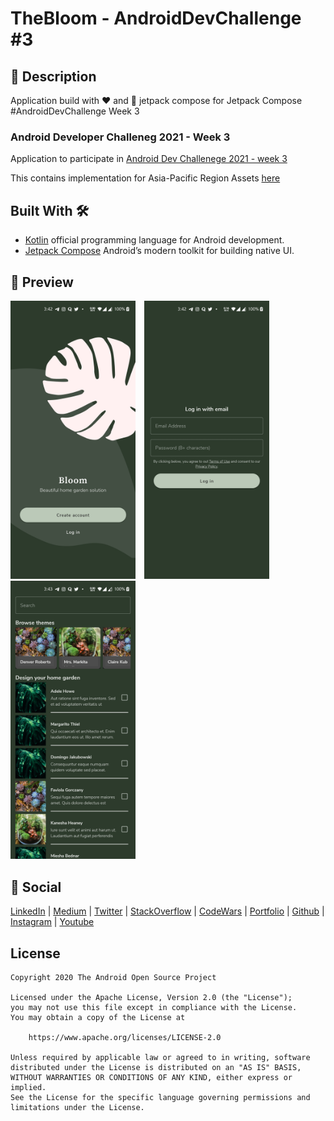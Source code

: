 # TheBloom - AndroidDevChallenge #3

## :scroll: Description
Application build with ❤️ and 🚀 jetpack compose for Jetpack Compose #AndroidDevChallenge Week 3

### Android Developer Challeneg 2021 - Week 3

Application to participate in [Android Dev Challenege 2021 - week 3](https://android-developers.googleblog.com/2021/03/android-dev-challenge-3.html)

This contains implementation for Asia-Pacific Region Assets [here](https://github.com/android/android-dev-challenge-compose/blob/assets/Bloom.zip)


## Built With 🛠
- [Kotlin](https://kotlinlang.org/) official programming language for Android development.
- [Jetpack Compose](https://developer.android.com/jetpack/compose) Android’s modern toolkit for building native UI.


## :camera_flash: Preview
<!-- You can add more screenshots here if you like -->
<img src="./onboard.jpg" width="200">&emsp;<img src="./login.jpg" width="200">&emsp;<img src="./home.jpg" width="200">

## :eyes: Social
[LinkedIn](https://bit.ly/ch8n-linkdIn) | [Medium](https://bit.ly/ch8n-medium-blog) | [Twitter](https://bit.ly/ch8n-twitter) | [StackOverflow](https://bit.ly/ch8n-stackOflow) | [CodeWars](https://bit.ly/ch8n-codewar) | [Portfolio](https://bit.ly/ch8n-home) | [Github](https://bit.ly/ch8n-git) | [Instagram](https://bit.ly/ch8n-insta) | [Youtube](https://bit.ly/ch8n-youtube)

## License
```
Copyright 2020 The Android Open Source Project

Licensed under the Apache License, Version 2.0 (the "License");
you may not use this file except in compliance with the License.
You may obtain a copy of the License at

    https://www.apache.org/licenses/LICENSE-2.0

Unless required by applicable law or agreed to in writing, software
distributed under the License is distributed on an "AS IS" BASIS,
WITHOUT WARRANTIES OR CONDITIONS OF ANY KIND, either express or implied.
See the License for the specific language governing permissions and
limitations under the License.
```
